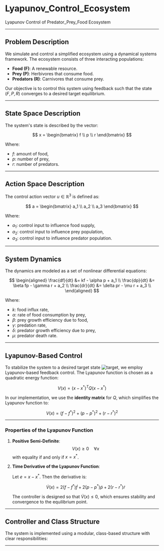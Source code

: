 # Lyapunov_Control_Ecosystem
Lyapunov Control of Predator_Prey_Food Ecosystem

---

## Problem Description

We simulate and control a simplified ecosystem using a dynamical systems framework. The ecosystem consists of three interacting populations:

- **Food (F)**: A renewable resource.  
- **Prey (P)**: Herbivores that consume food.  
- **Predators (R)**: Carnivores that consume prey.  

Our objective is to control this system using feedback such that the state $(F, P, R)$ converges to a desired target equilibrium.

---

## State Space Description

The system's state is described by the vector:

$$
x = \begin{bmatrix} f \\ 
p \\ 
r \end{bmatrix}
$$

Where:
- $f$: amount of food,
- $p$: number of prey,
- $r$: number of predators.

---

## Action Space Description

The control action vector $u \in \mathbb{R}^3$ is defined as:

$$
a = \begin{bmatrix} a_1 \\ 
a_2 \\ 
a_3 \end{bmatrix}
$$

Where:
- $a_1$: control input to influence food supply,
- $a_2$: control input to influence prey population,
- $a_3$: control input to influence predator population.

---

## System Dynamics

The dynamics are modeled as a set of nonlinear differential equations:

$$
\begin{aligned}
\frac{df}{dt} &= kf - \alpha p + a_1 \\
\frac{dp}{dt} &= \beta fp - \gamma r + a_2 \\
\frac{dr}{dt} &= \delta pr - \mu r + a_3 \\
\end{aligned}
$$

Where:
- $k$: food influx rate,
- $\alpha$: rate of food consumption by prey,
- $\beta$: prey growth efficiency due to food,
- $\gamma$: predation rate,
- $\delta$: predator growth efficiency due to prey,
- $\mu$: predator death rate.

---

## Lyapunov-Based Control

To stabilize the system to a desired target state ![target](images/equation.jpg), we employ Lyapunov-based feedback control. The Lyapunov function is chosen as a quadratic energy function:

$$
V(x) = (x - x^*)^T Q (x - x^*)
$$

In our implementation, we use the **identity matrix** for $Q$, which simplifies the Lyapunov function to:

$$ V(x) = (f - f^*)^2 + (p - p^*)^2 + (r - r^*)^2 $$


---

### Properties of the Lyapunov Function

1. **Positive Semi-Definite**:  
   $$ V(x) \geq 0 \quad \forall x$$
   with equality if and only if $x = x^*$.

2. **Time Derivative of the Lyapunov Function**:

   Let $e = x - x^*$. Then the derivative is:

   $$\dot{V}(x) = 2(f - f^*)\dot{f} + 2(p - p^*)\dot{p} + 2(r - r^*)\dot{r}$$

   The controller is designed so that $\dot{V}(x) \leq 0$, which ensures stability and convergence to the equilibrium point.

---

## Controller and Class Structure

The system is implemented using a modular, class-based structure with clear responsibilities:

---
